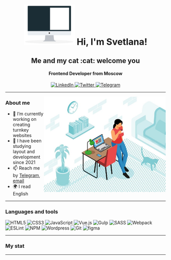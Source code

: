 <div id="header" align="center">
    <h1><img src="./computer.gif" width = 160px>  Hi, I'm Svetlana!</h1>
    <h2>Me and my cat :cat: welcome you</h2>
  <h4>Frontend Developer from Moscow</h4>    
</div>

<div id="socials" align="center">
    <a href="https://t.me/s_Veta_na">
    <img src="https://img.shields.io/badge/Telegram-2f8dc2?style=for-the-badge&logo=telegram&logoColor=white" alt="LinkedIn"/>
  </a>
  <a href="https://www.instagram.com/atropa_belladonna_l/">
    <img src="https://img.shields.io/badge/Instagram-2f8dc2?style=for-the-badge&logo=instagram&logoColor=white" alt="Twitter"/>
  </a>
  <a href="https://vk.com/svetllankaa">
    <img src="https://img.shields.io/badge/Vk-2f8dc2?style=for-the-badge&logo=vk&logoColor=white" alt="Telegram"/>
  </a>
</div>

---
<img align="right" alt="Me and my cat" src="./img1.jpg" height="300"/> 


### About me
- 🔭 I’m currently working on creating turnkey websites
- 🌱 I have been studying layout and development since 2021
- 📫 Reach me by [Telegram](https://t.me/s_Veta_na), [email](mailto:maduarr@gmail.com)
- 🌍 I read English

---

### Languages and tools
![HTML5](https://img.shields.io/badge/html5-181e1a?style=for-the-badge&logo=html5&logoColor=red) 
![CSS3](https://img.shields.io/badge/css3-181e1a?style=for-the-badge&logo=css3&logoColor=blue)
![JavaScript](https://img.shields.io/badge/javascript-181e1a?style=for-the-badge&logo=javascript&logoColor=%23F7DF1E)
![Vue.js](https://img.shields.io/badge/vue-181e1a?style=for-the-badge&logo=vuedotjs&logoColor=%234FC08D)
![Gulp](https://img.shields.io/badge/GULP-181e1a?style=for-the-badge&logo=gulp&logoColor=red)
![SASS](https://img.shields.io/badge/SASS-181e1a?style=for-the-badge&logo=SASS&logoColor=pink)
![Webpack](https://img.shields.io/badge/webpack-181e1a?style=for-the-badge&logo=webpack&logoColor=aquamarine)
![ESLint](https://img.shields.io/badge/ESLint-181e1a?style=for-the-badge&logo=eslint&logoColor=4B32C3)
![NPM](https://img.shields.io/badge/NPM-181e1a?style=for-the-badge&logo=npm&logoColor=white) 
![Wordpress](https://img.shields.io/badge/Wordpress-181e1a?style=for-the-badge&logo=wordpress&logoColor=21759B) 
![Git](https://img.shields.io/badge/git-181e1a?style=for-the-badge&logo=git&logoColor=F05032) 
![figma](https://img.shields.io/badge/figma-181e1a?style=for-the-badge&logo=figma&logoColor=F24E1E) 

 


---
### My stat
<!--
<div id="stat" align="center">
    <img src="https://github-profile-summary-cards.vercel.app/api/cards/profile-details?username=vn7n24fzkq&theme=github_dark" alt=""/>
    <img src="https://github-profile-summary-cards.vercel.app/api/cards/most-commit-language?username=vn7n24fzkq&theme=github_dark" alt=""/>
     <img src="https://github-profile-summary-cards.vercel.app/api/cards/stats?username=vn7n24fzkq&theme=github_dark" alt=""/>
</div>
-->
---

